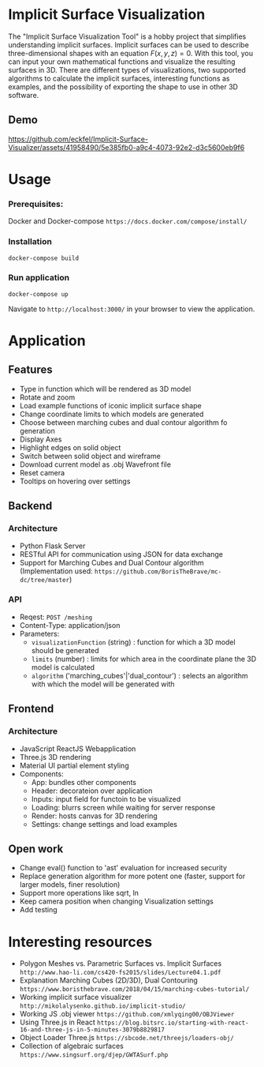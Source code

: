 # Implicit Surface Visualization 

The "Implicit Surface Visualization Tool" is a hobby project that simplifies understanding implicit surfaces. Implicit surfaces can be used to describe three-dimensional shapes with an equation $F(x,y,z)=0$. With this tool, you can input your own mathematical functions and visualize the resulting surfaces in 3D. There are different types of visualizations, two supported algorithms to calculate the implicit surfaces, interesting functions as examples, and the possibility of exporting the shape to use in other 3D software.

## Demo

https://github.com/eckfel/Implicit-Surface-Visualizer/assets/41958490/5e385fb0-a9c4-4073-92e2-d3c5600eb9f6

# Usage

### Prerequisites: 
Docker and Docker-compose `https://docs.docker.com/compose/install/`

### Installation
```
docker-compose build
```

### Run application
```
docker-compose up
```
Navigate to `http://localhost:3000/` in your browser to view the application.

# Application

## Features

- Type in function which will be rendered as 3D model
- Rotate and zoom
- Load example functions of iconic implicit surface shape
- Change coordinate limits to which models are generated
- Choose between marching cubes and dual contour algorithm fo generation
- Display Axes
- Highlight edges on solid object
- Switch between solid object and wireframe
- Download current model as .obj Wavefront file
- Reset camera
- Tooltips on hovering over settings

## Backend

### Architecture

- Python Flask Server
- RESTful API for communication using JSON for data exchange
- Support for Marching Cubes and Dual Contour algorithm (Implementation used: `https://github.com/BorisTheBrave/mc-dc/tree/master`)

### API

- Reqest: `POST /meshing`
- Content-Type: application/json
- Parameters:
    - `visualizationFunction` (string) : function for which a 3D model should be generated
    - `limits` (number) : limits for which area in the coordinate plane the 3D model is calculated
    - `algorithm` ('marching_cubes'|'dual_contour') : selects an algorithm with which the model will be generated with

## Frontend

### Architecture

- JavaScript ReactJS Webapplication
- Three.js 3D rendering
- Material UI partial element styling
- Components:
    - App: bundles other components
    - Header: decorateion over application
    - Inputs: input field for functoin to be visualized
    - Loading: blurrs screen while waiting for server response
    - Render: hosts canvas for 3D rendering
    - Settings: change settings and load examples

## Open work

- Change eval() function to 'ast' evaluation for increased security
- Replace generation algorithm for more potent one (faster, support for larger models, finer resolution)
- Support more operations like sqrt, ln
- Keep camera position when changing Visualization settings
- Add testing

# Interesting resources
- Polygon Meshes vs. Parametric Surfaces vs. Implicit Surfaces `http://www.hao-li.com/cs420-fs2015/slides/Lecture04.1.pdf`
- Explanation Marching Cubes (2D/3D), Dual Contouring `https://www.boristhebrave.com/2018/04/15/marching-cubes-tutorial/`
- Working implicit surface visualizer `http://mikolalysenko.github.io/implicit-studio/`
- Working JS .obj viewer `https://github.com/xmlyqing00/OBJViewer`
- Using Three.js in React `https://blog.bitsrc.io/starting-with-react-16-and-three-js-in-5-minutes-3079b8829817`
- Object Loader Three.js `https://sbcode.net/threejs/loaders-obj/`
- Collection of algebraic surfaces `https://www.singsurf.org/djep/GWTASurf.php`
